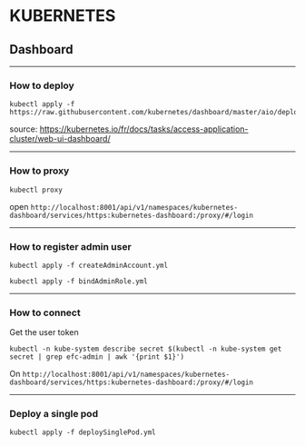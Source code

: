 # KUBERNETES #

## Dashboard

---------

### How to deploy

```shell
kubectl apply -f https://raw.githubusercontent.com/kubernetes/dashboard/master/aio/deploy/recommended.yaml
```

source: https://kubernetes.io/fr/docs/tasks/access-application-cluster/web-ui-dashboard/

---------

### How to proxy

```shell
kubectl proxy
```

open `http://localhost:8001/api/v1/namespaces/kubernetes-dashboard/services/https:kubernetes-dashboard:/proxy/#/login`

---------

### How to register admin user

```shell
kubectl apply -f createAdminAccount.yml 
```

```shell
kubectl apply -f bindAdminRole.yml
```

---------

### How to connect

Get the user token

```shell
kubectl -n kube-system describe secret $(kubectl -n kube-system get secret | grep efc-admin | awk '{print $1}')
```

On `http://localhost:8001/api/v1/namespaces/kubernetes-dashboard/services/https:kubernetes-dashboard:/proxy/#/login`

---------

### Deploy a single pod

```shell
kubectl apply -f deploySinglePod.yml
```